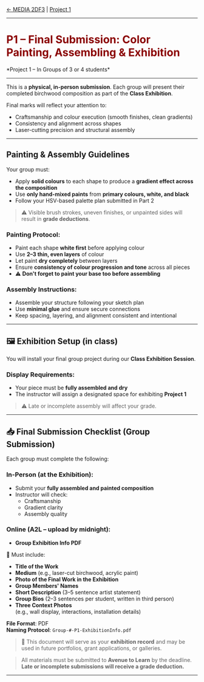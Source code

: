 [← MEDIA 2DF3](README.md) | [Project 1](P1-README.md)

---

<h1 style="color: darkred;">P1 – Final Submission: Color Painting, Assembling & Exhibition</h1>  
*Project 1 – In Groups of 3 or 4 students*

---

This is a **physical, in-person submission**. Each group will present their completed birchwood composition as part of the **Class Exhibition**.

Final marks will reflect your attention to:

- Craftsmanship and colour execution (smooth finishes, clean gradients)
- Consistency and alignment across shapes
- Laser-cutting precision and structural assembly

---

## Painting & Assembly Guidelines

Your group must:

- Apply **solid colours** to each shape to produce a **gradient effect across the composition**
- Use **only hand-mixed paints** from **primary colours, white, and black**
- Follow your HSV-based palette plan submitted in Part 2

> ⚠️ Visible brush strokes, uneven finishes, or unpainted sides will result in **grade deductions**.

### Painting Protocol:
- Paint each shape **white first** before applying colour
- Use **2–3 thin, even layers** of colour
- Let paint **dry completely** between layers
- Ensure **consistency of colour progression and tone** across all pieces
- ⚠️ **Don't forget to paint your base too before assembling**

### Assembly Instructions:
- Assemble your structure following your sketch plan
- Use **minimal glue** and ensure secure connections
- Keep spacing, layering, and alignment consistent and intentional

---

## 🖼️ Exhibition Setup (in class)

You will install your final group project during our **Class Exhibition Session**.

### Display Requirements:
- Your piece must be **fully assembled and dry**
- The instructor will assign a designated space for exhibiting **Project 1**

> ⚠️ Late or incomplete assembly will affect your grade.

---

## 📥 Final Submission Checklist (Group Submission)

Each group must complete the following:

### In-Person (at the Exhibition):
- Submit your **fully assembled and painted composition**
- Instructor will check:
  - Craftsmanship
  - Gradient clarity
  - Assembly quality

### Online (A2L – upload by midnight):
- **Group Exhibition Info PDF**

📄 Must include:
- **Title of the Work**
- **Medium** (e.g., laser-cut birchwood, acrylic paint)
- **Photo of the Final Work in the Exhibition**
- **Group Members' Names**
- **Short Description** (3–5 sentence artist statement)
- **Group Bios** (2–3 sentences per student, written in third person)
- **Three Context Photos**  
  (e.g., wall display, interactions, installation details)

**File Format**: PDF  
**Naming Protocol**: `Group-#-P1-ExhibitionInfo.pdf`

> 📌 This document will serve as your **exhibition record** and may be used in future portfolios, grant applications, or galleries.

> All materials must be submitted to **Avenue to Learn** by the deadline.  
> **Late or incomplete submissions will receive a grade deduction.**

---
